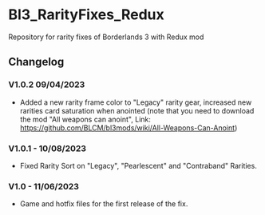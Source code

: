 # Bl3_RarityFixes_Redux
Repository for rarity fixes of Borderlands 3 with Redux mod

## Changelog

### V1.0.2 09/04/2023
- Added a new rarity frame color to "Legacy" rarity gear, increased new rarities card saturation when anointed (note that you need to download the mod "All weapons can anoint", Link: https://github.com/BLCM/bl3mods/wiki/All-Weapons-Can-Anoint)

### V1.0.1 - 10/08/2023

- Fixed Rarity Sort on "Legacy", "Pearlescent" and "Contraband" Rarities.

### V1.0 - 11/06/2023

- Game and hotfix files for the first release of the fix.
